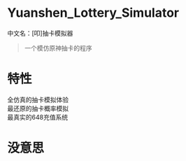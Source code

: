 # Yuanshen_Lottery_Simulator

中文名：[叩]抽卡模拟器
>一个模仿原神抽卡的程序

# 特性
全仿真的抽卡模拟体验  
最还原的抽卡概率模拟  
最真实的648充值系统  
# 没意思

